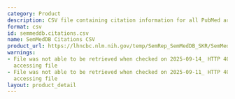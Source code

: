 ```yaml
---
category: Product
description: CSV file containing citation information for all PubMed articles in SemMedDB
format: csv
id: semmeddb.citations.csv
name: SemMedDB Citations CSV
product_url: https://lhncbc.nlm.nih.gov/temp/SemRep_SemMedDB_SKR/SemMedDB_tables/CITATIONS.csv
warnings:
- File was not able to be retrieved when checked on 2025-09-14_ HTTP 403 error when
  accessing file
- File was not able to be retrieved when checked on 2025-09-11_ HTTP 403 error when
  accessing file
layout: product_detail
---
```

